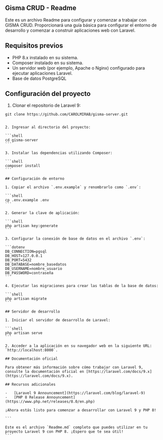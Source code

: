 ## Gisma CRUD - Readme

Este es un archivo Readme para configurar y comenzar a trabajar con GISMA CRUD. Proporcionará una guía básica para configurar el entorno de desarrollo y comenzar a construir aplicaciones web con Laravel.

## Requisitos previos

-   PHP 8.x instalado en su sistema.
-   Composer instalado en su sistema.
-   Un servidor web (por ejemplo, Apache o Nginx) configurado para ejecutar aplicaciones Laravel.
-   Base de datos PostgreSQL

## Configuración del proyecto

1. Clonar el repositorio de Laravel 9:

```shell
git clone https://github.com/CAROLMIRAB/gisma-server.git
```

````

2. Ingresar al directorio del proyecto:

```shell
cd gisma-server
```

3. Instalar las dependencias utilizando Composer:

```shell
composer install
```

## Configuración de entorno

1. Copiar el archivo `.env.example` y renombrarlo como `.env`:

```shell
cp .env.example .env
```

2. Generar la clave de aplicación:

```shell
php artisan key:generate
```

3. Configurar la conexión de base de datos en el archivo `.env`:

```dotenv
DB_CONNECTION=pgsql
DB_HOST=127.0.0.1
DB_PORT=5432
DB_DATABASE=nombre_basedatos
DB_USERNAME=nombre_usuario
DB_PASSWORD=contraseña
```

4. Ejecutar las migraciones para crear las tablas de la base de datos:

```shell
php artisan migrate
```

## Servidor de desarrollo

1. Iniciar el servidor de desarrollo de Laravel:

```shell
php artisan serve
```

2. Acceder a la aplicación en su navegador web en la siguiente URL: `http://localhost:8000`.

## Documentación oficial

Para obtener más información sobre cómo trabajar con Laravel 9, consulte la documentación oficial en [https://laravel.com/docs/9.x](https://laravel.com/docs/9.x).

## Recursos adicionales

-   [Laravel 9 Announcement](https://laravel.com/blog/laravel-9)
-   [PHP 8 Release Announcement](https://www.php.net/releases/8.0/en.php)

¡Ahora estás listo para comenzar a desarrollar con Laravel 9 y PHP 8!

```

Este es el archivo `Readme.md` completo que puedes utilizar en tu proyecto Laravel 9 con PHP 8. ¡Espero que te sea útil!
```
````
